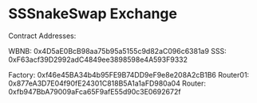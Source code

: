 # SSSnakeSwap Exchange

Contract Addresses:

WBNB: 0x4D5aE0BcB98aa75b95a5155c9d82aC096c6381a9
SSS: 0xF63acf39D2992adC4849ee3898598e4A593F9332

Factory: 0xf46e45BA34b4b95FE9B74DD9eF9e8e208A2cB1B6
Router01: 0x877eA3D7E04f90fE24301C818B5A1a1aFD980a04
Router: 0xfb947BbA79009aFca65F9afE55d90c3E0692672f
